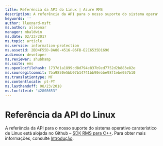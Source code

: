 ```yaml
---
title: Referência da API do Linux | Azure RMS
description: A referência da API para o nosso suporte do sistema operativo caraterístico de Linux está alojada no Github.
keywords: ''
author: lleonard-msft
ms.author: alleonar
manager: mbaldwin
ms.date: 02/23/2017
ms.topic: article
ms.service: information-protection
ms.assetid: 2BD4F55D-BA88-4516-86FB-E2E6535D1690
audience: developer
ms.reviewer: shubhamp
ms.suite: ems
ms.openlocfilehash: 1737d1a1899cd8d794e837b9ed7752d2b883e82e
ms.sourcegitcommit: 7ba9850e5bb07b14741bb90ebbe98f1ebe057b10
ms.translationtype: MT
ms.contentlocale: pt-PT
ms.lasthandoff: 08/23/2018
ms.locfileid: "42808653"
---
```

# <a name="linux-api-reference"></a>Referência da API do Linux

A referência da API para o nosso suporte do sistema operativo caraterístico de Linux está alojada no Github – [SDK RMS para C++](http://azuread.github.io/rms-sdk-for-cpp/annotated.html). Para obter mais informações, consulte [Introdução](get-started.md).
